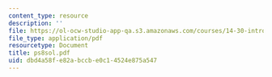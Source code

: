```yaml
---
content_type: resource
description: ''
file: https://ol-ocw-studio-app-qa.s3.amazonaws.com/courses/14-30-introduction-to-statistical-method-in-economics-spring-2006/dbd4a58fe82abccbe0c14524e875a547_ps8sol.pdf
file_type: application/pdf
resourcetype: Document
title: ps8sol.pdf
uid: dbd4a58f-e82a-bccb-e0c1-4524e875a547
---
```

